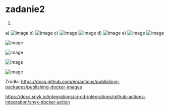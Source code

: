 # zadanie2
1.
a)
![image](https://github.com/gabrielamanka/zadanie2/assets/133596439/45f47135-cb8b-4a05-a28e-c91b7e7b5d2f)
b)
![image](https://github.com/gabrielamanka/zadanie2/assets/133596439/a3f4dea4-dae3-4865-ac60-33e65c2f8988)
c)
![image](https://github.com/gabrielamanka/zadanie2/assets/133596439/2e46c686-f1ed-48b0-a4b1-2c6714e7ddc2)
![image](https://github.com/gabrielamanka/zadanie2/assets/133596439/a27c93ae-f88f-465a-8386-43cbb832d117)
d)
![image](https://github.com/gabrielamanka/zadanie2/assets/133596439/17547f59-80e2-4b88-9eff-ed0d414df294)
e)
![image](https://github.com/gabrielamanka/zadanie2/assets/133596439/4036366f-fa97-475f-b150-4a453e853af3)
![image](https://github.com/gabrielamanka/zadanie2/assets/133596439/86eb398a-5ee4-4002-943d-66e368d0de87)

![image](https://github.com/gabrielamanka/zadanie2/assets/133596439/1a40768f-d234-40b3-b348-5512ab893b27)

![image](https://github.com/gabrielamanka/zadanie2/assets/133596439/23d391b6-096b-4e74-a827-3d614d1d106b)

![image](https://github.com/gabrielamanka/zadanie2/assets/133596439/7b1f6516-695e-4d2a-821c-32890966780f)

![image](https://github.com/gabrielamanka/zadanie2/assets/133596439/507b3d02-e687-4b40-ae98-1703b45e5299)

Źródła:
https://docs.github.com/en/actions/publishing-packages/publishing-docker-images

https://docs.snyk.io/integrations/ci-cd-integrations/github-actions-integration/snyk-docker-action
